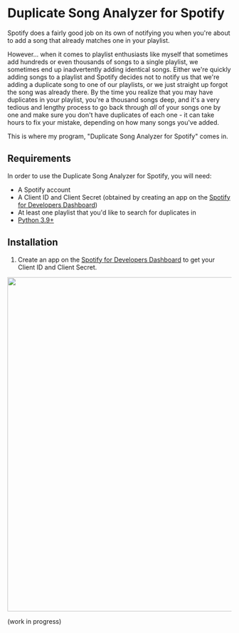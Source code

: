 # Duplicate Song Analyzer for Spotify

Spotify does a fairly good job on its own of notifying you when you're about to add a song that already matches one in your playlist.

However... when it comes to playlist enthusiasts like myself that sometimes add hundreds or even thousands of songs to a single playlist, we sometimes end up inadvertently adding identical songs. Either we're quickly adding songs to a playlist and Spotify decides not to notify us that we're adding a duplicate song to one of our playlists, or we just straight up forgot the song was already there. By the time you realize that you may have duplicates in your playlist, you're a thousand songs deep, and it's a very tedious and lengthy process to go back through *all* of your songs one by one and make sure you don't have duplicates of each one - it can take hours to fix your mistake, depending on how many songs you've added.

This is where my program, "Duplicate Song Analyzer for Spotify" comes in.

## Requirements
In order to use the Duplicate Song Analyzer for Spotify, you will need:
- A Spotify account
- A Client ID and Client Secret (obtained by creating an app on the [Spotify for Developers Dashboard](https://developer.spotify.com/dashboard))
- At least one playlist that you'd like to search for duplicates in
- [Python 3.9+](https://www.python.org/downloads/)


## Installation
1. Create an app on the [Spotify for Developers Dashboard](https://developer.spotify.com/dashboard) to get your Client ID and Client Secret.
<img src="https://user-images.githubusercontent.com/101309289/162298139-5021c7cf-a1bc-4dbe-83a0-058262b4f1c4.gif" width="750px">

(work in progress)

